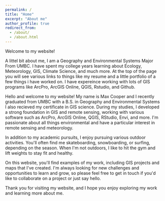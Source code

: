 ```yaml
---
permalink: /
title: "Home"
excerpt: "About me"
author_profile: true
redirect_from: 
  - /about/
  - /about.html
---
```

Welcome to my website!

A littel bit about me, I am a Geography and Environmental Systems Major From UMBC. I have spent my college years learning about Ecology, Meteorology, GIS, Climate Science, and much more. At the top of the page you will see various links to things like my resume and a little portfolio of a few things i have worked on. I have expereince working with lots of GIS programs like ArcPro, ArcGIS Online, QGIS, Rstudio, and Github. 

Hello and welcome to my website! My name is Max Cooper and I recently graduated from UMBC with a B.S. in Geography and Environmental Systems I also recieved my certificate in GIS science. During my studies, I developed a strong foundation in GIS and remote sensing, working with various software such as ArcPro, ArcGIS Online, QGIS, RStudio, Envi, and more. I'm passionate about all things environmental and have a particular interest in remote sensing and meteorology.

In addition to my academic pursuits, I enjoy pursuing various outdoor activities. You'll often find me skateboarding, snowboarding, or surfing, depending on the season. When I'm not outdoors, I like to hit the gym and lift weights to stay fit and healthy.

On this website, you'll find examples of my work, including GIS projects and maps that I've created. I'm always looking for new challenges and opportunities to learn and grow, so please feel free to get in touch if you'd like to collaborate on a project or just say hello.

Thank you for visiting my website, and I hope you enjoy exploring my work and learning more about me.

